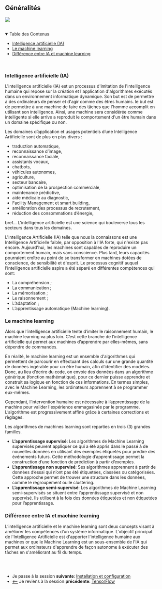 ## Généralités
![](https://img.shields.io/badge/lastest-2023--03--03-success)

<br/>
<details id="table-content" open>
    <summary>Table des Contenus</summary>
    <ul>
        <li><a href="#intelligence-artificielle-ia">Intelligence artificielle (IA)</a> </li>
        <li><a href="#le-machine-learning">Le machine learning</a> </li>
        <li><a href="#différence-entre-ia-et-machine-learning">Différence entre IA et machine learning</a> </li>
    </ul>

</details>
<br/>

### Intelligence artificielle (IA)
L'intelligence artificielle (IA) est un processus d'imitation de l'intelligence humaine qui repose sur la création et l'application d'algorithmes exécutés dans un environnement informatique dynamique. Son but est de permettre à des ordinateurs de penser et d'agir comme des êtres humains. le but est de permettre à une machine de faire des tâches que l'homme accomplit en utilisant son intelligence. Ainsi, une machine sera considérée comme intelligente si elle arrive a reproduit le comportement d'un être humain dans
un domaine spécifique ou non. <br/>

Les domaines d’application et usages potentiels d’une Intelligence Artificielle sont de plus en plus divers :
- traduction automatique,
- reconnaissance d’image,
- reconnaissance faciale,
- assistants vocaux,
- chatbots,
- véhicules autonomes,
- agriculture, 
- secteur bancaire, 
- optimisation de la prospection commerciale,
- maintenance prédictive,
- aide médicale au diagnostic,
- Facility Management et smart building,
- amélioration des processus de recrutement,
- réduction des consommations d’énergie,

bref... L’intelligence artificielle est une science qui bouleverse tous les secteurs dans tous les domaines. <br/>

L'Intelligence Artificielle (IA) telle que nous la connaissons est une Intelligence Artificielle faible, par opposition à l'IA forte, qui n'existe pas encore. Aujourd'hui, les machines sont capables de reproduire un comportement humain, mais sans conscience. Plus tard, leurs capacités pourraient croître au point de se transformer en machines dotées de conscience, de sensibilité et d'esprit. Le processus cognitif auquel l’intelligence artificielle aspire a été séparé en différentes compétences qui sont:

- La compréhension ;
- La communication ;
- La mémorisation ;
- Le raisonnement ;
- L’adaptation ;
- L’apprentissage automatique (Machine learning).

### Le machine learning
Alors que l’intelligence artificielle tente d’imiter le raisonnement humain, le machine learning va plus loin. C’est cette branche de l’intelligence artificielle qui permet aux machines d’apprendre par elles-mêmes, sans dépendre de commandes. <br/>

En réalité, le machine learning est un ensemble d'algorithmes qui permettent de parcourir en effectuant des calculs sur une grande quantité de données ingérable pour un être humain, afin d’identifier des modèles. Donc, au lieu d’écrire du code, on envoie des données dans un algorithme générique (fonction mathématique), pour ce dernier puisse apprendre et construit sa logique en fonction de ces informations. En termes simples, avec le Machine Learning, les ordinateurs apprennent à se programmer eux-mêmes.<br/>

Cependant, l’intervention humaine est nécessaire à l’apprentissage de la machine pour valider l'expérience emmagasinée par le programme. L’algorithme est progressivement affiné grâce à certaines corrections et règlages.

Les algorithmes de machines learning sont reparties en trois (3) grandes familles.
- **L’apprentissage supervisé**: Les algorithmes de Machine Learning supervisés peuvent appliquer ce qui a été appris dans le passé à de nouvelles données en utilisant des exemples étiquetés pour prédire des événements futurs. Cette méthodologie d’apprentissage permet la construction d’une fonction de prédiction à partir d’exemples.
- **L’apprentissage non supervisé**: Ses algorithmes apprennent à partir de données d’essai qui n’ont pas été étiquetées, classées ou catégorisées. Cette approche permet de trouver une structure dans les données, comme le regroupement ou le clustering.
- **L’apprentissage semi-supervisé**: Les algorithmes de Machine Learning semi-supervisés se situent entre l’apprentissage supervisé et non supervisé. Ils utilisent à la fois des données étiquetées et non étiquetées pour l’apprentissage.

### Différence entre IA et machine learning
L’intelligence artificielle et le machine learning sont deux concepts visant à améliorer les compétences d’un système informatique. L'objectif principal de l'Intelligence Artificielle est d'apporter l'intelligence humaine aux machines or que le Machine Learning est un sous-ensemble de l'IA qui permet aux ordinateurs d'apprendre de façon autonome à exécuter des tâches en s'améliorant au fil du temps.


<br/>
<br/>


- Je passe à la session **suivante**: [Installation et configuration](../installation/README.md)
- [<--](../README.md) Je reviens à la session **précédente**: [TensorFlow](../README.md)


<!--
<div style="width: 100%; display: flex; justify-content: center;  column-gap: 20px;">
    <div style="border: 1px solid; padding: 1em;"><a href="../README.md"><< TensorFlow</a></div>
    <div style="border: 1px solid; padding: 1em;"><a href="../installation/README.md">Algorithmes d'apprentissage fondamentaux >></a></div>

</div>
-->

